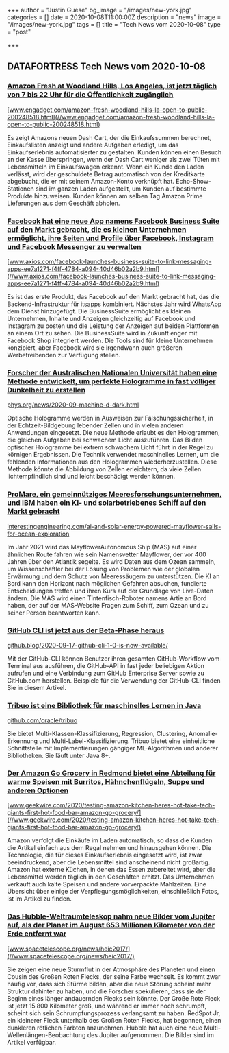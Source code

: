 +++
author = "Justin Guese"
bg_image = "/images/new-york.jpg"
categories = []
date = 2020-10-08T11:00:00Z
description = "news"
image = "/images/new-york.jpg"
tags = []
title = "Tech News vom 2020-10-08"
type = "post"

+++

        
## DATAFORTRESS Tech News vom 2020-10-08



### [Amazon Fresh at Woodland Hills, Los Angeles, ist jetzt täglich von 7 bis 22 Uhr für die Öffentlichkeit zugänglich](//www.engadget.com/amazon-fresh-woodland-hills-la-open-to-public-200248518.html)


[www.engadget.com/amazon-fresh-woodland-hills-la-open-to-public-200248518.html](//www.engadget.com/amazon-fresh-woodland-hills-la-open-to-public-200248518.html)


Es zeigt Amazons neuen Dash Cart, der die Einkaufssummen berechnet, Einkaufslisten anzeigt und andere Aufgaben erledigt, um das Einkaufserlebnis automatisierter zu gestalten. Kunden können einen Besuch an der Kasse überspringen, wenn der Dash Cart weniger als zwei Tüten mit Lebensmitteln im Einkaufswagen erkennt. Wenn ein Kunde den Laden verlässt, wird der geschuldete Betrag automatisch von der Kreditkarte abgebucht, die er mit seinem Amazon-Konto verknüpft hat. Echo-Show-Stationen sind im ganzen Laden aufgestellt, um Kunden auf bestimmte Produkte hinzuweisen. Kunden können am selben Tag Amazon Prime Lieferungen aus dem Geschäft abholen.


### [Facebook hat eine neue App namens Facebook Business Suite auf den Markt gebracht, die es kleinen Unternehmen ermöglicht, ihre Seiten und Profile über Facebook, Instagram und Facebook Messenger zu verwalten](//www.axios.com/facebook-launches-business-suite-to-link-messaging-apps-ee7a1271-f4ff-4784-a094-40d46b02a2b9.html)


[www.axios.com/facebook-launches-business-suite-to-link-messaging-apps-ee7a1271-f4ff-4784-a094-40d46b02a2b9.html](//www.axios.com/facebook-launches-business-suite-to-link-messaging-apps-ee7a1271-f4ff-4784-a094-40d46b02a2b9.html)


Es ist das erste Produkt, das Facebook auf den Markt gebracht hat, das die Backend-Infrastruktur für itsapps kombiniert. Nächstes Jahr wird WhatsApp dem Dienst hinzugefügt. Die BusinessSuite ermöglicht es kleinen Unternehmen, Inhalte und Anzeigen gleichzeitig auf Facebook und Instagram zu posten und die Leistung der Anzeigen auf beiden Plattformen an einem Ort zu sehen. Die BusinessSuite wird in Zukunft enger mit Facebook Shop integriert werden. Die Tools sind für kleine Unternehmen konzipiert, aber Facebook wird sie irgendwann auch größeren Werbetreibenden zur Verfügung stellen.


### [Forscher der Australischen Nationalen Universität haben eine Methode entwickelt, um perfekte Hologramme in fast völliger Dunkelheit zu erstellen](//phys.org/news/2020-09-machine-d-dark.html)


[phys.org/news/2020-09-machine-d-dark.html](//phys.org/news/2020-09-machine-d-dark.html)


Optische Hologramme werden in Ausweisen zur Fälschungssicherheit, in der Echtzeit-Bildgebung lebender Zellen und in vielen anderen Anwendungen eingesetzt. Die neue Methode erlaubt es den Hologrammen, die gleichen Aufgaben bei schwachem Licht auszuführen. Das Bilden optischer Hologramme bei extrem schwachem Licht führt in der Regel zu körnigen Ergebnissen. Die Technik verwendet maschinelles Lernen, um die fehlenden Informationen aus den Hologrammen wiederherzustellen. Diese Methode könnte die Abbildung von Zellen erleichtern, da viele Zellen lichtempfindlich sind und leicht beschädigt werden können.


### [ProMare, ein gemeinnütziges Meeresforschungsunternehmen, und IBM haben ein KI- und solarbetriebenes Schiff auf den Markt gebracht](//interestingengineering.com/ai-and-solar-energy-powered-mayflower-sails-for-ocean-exploration)


[interestingengineering.com/ai-and-solar-energy-powered-mayflower-sails-for-ocean-exploration](//interestingengineering.com/ai-and-solar-energy-powered-mayflower-sails-for-ocean-exploration)


Im Jahr 2021 wird das MayflowerAutonomous Ship (MAS) auf einer ähnlichen Route fahren wie sein Namensvetter Mayflower, der vor 400 Jahren über den Atlantik segelte. Es wird Daten aus dem Ozean sammeln, um Wissenschaftler bei der Lösung von Problemen wie der globalen Erwärmung und dem Schutz von Meeressäugern zu unterstützen. Die KI an Bord kann den Horizont nach möglichen Gefahren absuchen, fundierte Entscheidungen treffen und ihren Kurs auf der Grundlage von Live-Daten ändern. Die MAS wird einen Tintenfisch-Roboter namens Artie an Bord haben, der auf der MAS-Website Fragen zum Schiff, zum Ozean und zu seiner Person beantworten kann.


### [GitHub CLI ist jetzt aus der Beta-Phase heraus](//github.blog/2020-09-17-github-cli-1-0-is-now-available/)


[github.blog/2020-09-17-github-cli-1-0-is-now-available/](//github.blog/2020-09-17-github-cli-1-0-is-now-available/)


Mit der GitHub-CLI können Benutzer ihren gesamten GitHub-Workflow vom Terminal aus ausführen, die GitHub-API in fast jeder beliebigen Aktion aufrufen und eine Verbindung zum GitHub Enterprise Server sowie zu GitHub.com herstellen. Beispiele für die Verwendung der GitHub-CLI finden Sie in diesem Artikel.


### [Tribuo ist eine Bibliothek für maschinelles Lernen in Java](//github.com/oracle/tribuo)


[github.com/oracle/tribuo](//github.com/oracle/tribuo)


Sie bietet Multi-Klassen-Klassifizierung, Regression, Clustering, Anomalie-Erkennung und Multi-Label-Klassifizierung. Tribuo bietet eine einheitliche Schnittstelle mit Implementierungen gängiger ML-Algorithmen und anderer Bibliotheken. Sie läuft unter Java 8+.


### [Der Amazon Go Grocery in Redmond bietet eine Abteilung für warme Speisen mit Burritos, Hähnchenflügeln, Suppe und anderen Optionen](//www.geekwire.com/2020/testing-amazon-kitchen-heres-hot-take-tech-giants-first-hot-food-bar-amazon-go-grocery/)


[www.geekwire.com/2020/testing-amazon-kitchen-heres-hot-take-tech-giants-first-hot-food-bar-amazon-go-grocery/](//www.geekwire.com/2020/testing-amazon-kitchen-heres-hot-take-tech-giants-first-hot-food-bar-amazon-go-grocery/)


Amazon verfolgt die Einkäufe im Laden automatisch, so dass die Kunden die Artikel einfach aus dem Regal nehmen und hinausgehen können. Die Technologie, die für dieses Einkaufserlebnis eingesetzt wird, ist zwar beeindruckend, aber die Lebensmittel sind anscheinend nicht großartig. Amazon hat externe Küchen, in denen das Essen zubereitet wird, aber die Lebensmittel werden täglich in den Geschäften erhitzt. Das Unternehmen verkauft auch kalte Speisen und andere vorverpackte Mahlzeiten. Eine Übersicht über einige der Verpflegungsmöglichkeiten, einschließlich Fotos, ist im Artikel zu finden.


### [Das Hubble-Weltraumteleskop nahm neue Bilder vom Jupiter auf, als der Planet im August 653 Millionen Kilometer von der Erde entfernt war](//www.spacetelescope.org/news/heic2017/)


[www.spacetelescope.org/news/heic2017/](//www.spacetelescope.org/news/heic2017/)


Sie zeigen eine neue Sturmflut in der Atmosphäre des Planeten und einen Cousin des Großen Roten Flecks, der seine Farbe wechselt. Es kommt zwar häufig vor, dass sich Stürme bilden, aber die neue Störung scheint mehr Struktur dahinter zu haben, und die Forscher spekulieren, dass sie der Beginn eines länger andauernden Flecks sein könnte. Der Große Rote Fleck ist jetzt 15.800 Kilometer groß, und während er immer noch schrumpft, scheint sich sein Schrumpfungsprozess verlangsamt zu haben. RedSpot Jr, ein kleinerer Fleck unterhalb des Großen Roten Flecks, hat begonnen, einen dunkleren rötlichen Farbton anzunehmen. Hubble hat auch eine neue Multi-Wellenlängen-Beobachtung des Jupiter aufgenommen. Die Bilder sind im Artikel verfügbar.